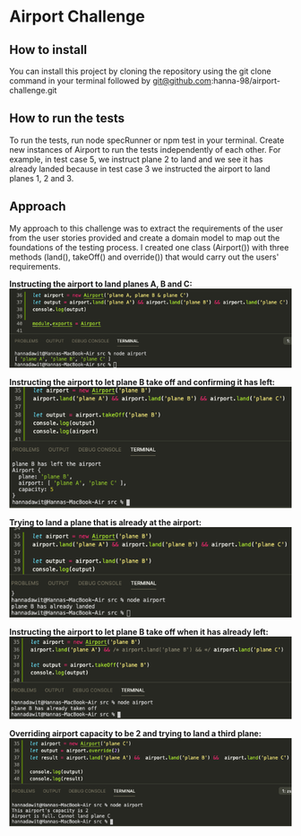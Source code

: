 Airport Challenge
=================

How to install
--------------
You can install this project by cloning the repository using the git clone command in your terminal followed by git@github.com:hanna-98/airport-challenge.git

How to run the tests
--------------------
To run the tests, run node specRunner or npm test in your terminal. Create new instances of Airport to run the tests independently of each other. For example, in test case 5, we instruct plane 2 to land and we see it has already landed because in test case 3 we instructed the airport to land planes 1, 2 and 3.

Approach
--------
My approach to this challenge was to extract the requirements of the user from the user stories provided and create a domain model to map out the foundations of the testing process. I created one class (Airport()) with three methods (land(), takeOff() and override()) that would carry out the users' requirements. 

**Instructing the airport to land planes A, B and C:**
![screenshot](screenshots/Screenshot%202021-03-21%20at%2009.52.14.png)

**Instructing the airport to let plane B take off and confirming it has left:**
![screenshot](screenshots/Screenshot%202021-03-21%20at%2009.58.02.png)

**Trying to land a plane that is already at the airport:**
![screenshot](screenshots/Screenshot%202021-03-21%20at%2009.58.51.png)

**Instructing the airport to let plane B take off when it has already left:**
![screenshot](screenshots/Screenshot%202021-03-21%20at%2010.00.30.png)

**Overriding airport capacity to be 2 and trying to land a third plane:**
![screenshot](screenshots/Screenshot%202021-03-21%20at%2010.04.35.png)

